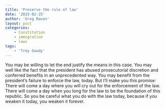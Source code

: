 ```yaml
---
title: 'Preserve the rule of law'
date: '2015-02-25'
author: 'Greg Raven'
layout: post
categories:
    - Constitution
    - immigration
    - laws
tags:
    - 'Trey Gowdy'
---
```


You may be willing to let the end justify the means in this case. You may well like the fact that the president has abused prosecutorial discretion and conferred benefits in an unprecedented way. You may benefit from the president’s failure to enforce the law, today. But I’ll make you this promise: There will come a day where you will cry out for the enforcement of the law. There will come a day when you long for the law to be the foundation of this republic. So you be careful what you do with the law today, because if you weaken it today, you weaken it forever.
